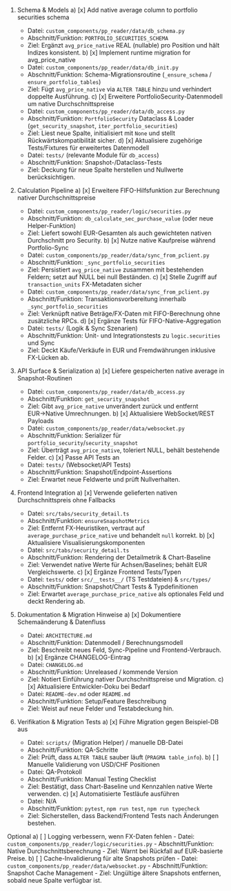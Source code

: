 1. Schema & Models
   a) [x] Add native average column to portfolio securities schema
      - Datei: `custom_components/pp_reader/data/db_schema.py`
      - Abschnitt/Funktion: `PORTFOLIO_SECURITIES_SCHEMA`
      - Ziel: Ergänzt `avg_price_native` REAL (nullable) pro Position und hält Indizes konsistent.
   b) [x] Implement runtime migration for avg_price_native
      - Datei: `custom_components/pp_reader/data/db_init.py`
      - Abschnitt/Funktion: Schema-Migrationsroutine (`_ensure_schema` / `ensure_portfolio_tables`)
      - Ziel: Fügt `avg_price_native` via `ALTER TABLE` hinzu und verhindert doppelte Ausführung.
   c) [x] Erweitere PortfolioSecurity-Datenmodell um native Durchschnittspreise
      - Datei: `custom_components/pp_reader/data/db_access.py`
      - Abschnitt/Funktion: `PortfolioSecurity` Dataclass & Loader (`get_security_snapshot`, `iter_portfolio_securities`)
      - Ziel: Liest neue Spalte, initialisiert mit `None` und stellt Rückwärtskompatibilität sicher.
   d) [x] Aktualisiere zugehörige Tests/Fixtures für erweitertes Datenmodell
      - Datei: `tests/` (relevante Module für `db_access`)
      - Abschnitt/Funktion: Snapshot-/Dataclass-Tests
      - Ziel: Deckung für neue Spalte herstellen und Nullwerte berücksichtigen.

2. Calculation Pipeline
   a) [x] Erweitere FIFO-Hilfsfunktion zur Berechnung nativer Durchschnittspreise
      - Datei: `custom_components/pp_reader/logic/securities.py`
      - Abschnitt/Funktion: `db_calculate_sec_purchase_value` (oder neue Helper-Funktion)
      - Ziel: Liefert sowohl EUR-Gesamten als auch gewichteten nativen Durchschnitt pro Security.
   b) [x] Nutze native Kaufpreise während Portfolio-Sync
      - Datei: `custom_components/pp_reader/data/sync_from_pclient.py`
      - Abschnitt/Funktion: `_sync_portfolio_securities`
      - Ziel: Persistiert `avg_price_native` zusammen mit bestehenden Feldern; setzt auf NULL bei null Beständen.
   c) [x] Stelle Zugriff auf `transaction_units` FX-Metadaten sicher
      - Datei: `custom_components/pp_reader/data/sync_from_pclient.py`
      - Abschnitt/Funktion: Transaktionsvorbereitung innerhalb `_sync_portfolio_securities`
      - Ziel: Verknüpft native Beträge/FX-Daten mit FIFO-Berechnung ohne zusätzliche RPCs.
   d) [x] Ergänze Tests für FIFO-Native-Aggregation
      - Datei: `tests/` (Logik & Sync Szenarien)
      - Abschnitt/Funktion: Unit- und Integrationstests zu `logic.securities` und Sync
      - Ziel: Deckt Käufe/Verkäufe in EUR und Fremdwährungen inklusive FX-Lücken ab.

3. API Surface & Serialization
   a) [x] Liefere gespeicherten native average in Snapshot-Routinen
      - Datei: `custom_components/pp_reader/data/db_access.py`
      - Abschnitt/Funktion: `get_security_snapshot`
      - Ziel: Gibt `avg_price_native` unverändert zurück und entfernt EUR→Native Umrechnungen.
   b) [x] Aktualisiere WebSocket/REST Payloads
      - Datei: `custom_components/pp_reader/data/websocket.py`
      - Abschnitt/Funktion: Serializer für `portfolio_security`/`security_snapshot`
      - Ziel: Überträgt `avg_price_native`, toleriert NULL, behält bestehende Felder.
   c) [x] Passe API Tests an
      - Datei: `tests/` (Websocket/API Tests)
      - Abschnitt/Funktion: Snapshot/Endpoint-Assertions
      - Ziel: Erwartet neue Feldwerte und prüft Nullverhalten.

4. Frontend Integration
   a) [x] Verwende gelieferten nativen Durchschnittspreis ohne Fallbacks
      - Datei: `src/tabs/security_detail.ts`
      - Abschnitt/Funktion: `ensureSnapshotMetrics`
      - Ziel: Entfernt FX-Heuristiken, vertraut auf `average_purchase_price_native` und behandelt `null` korrekt.
   b) [x] Aktualisiere Visualisierungskomponenten
      - Datei: `src/tabs/security_detail.ts`
      - Abschnitt/Funktion: Rendering der Detailmetrik & Chart-Baseline
      - Ziel: Verwendet native Werte für Achsen/Baselines; behält EUR Vergleichswerte.
   c) [x] Ergänze Frontend Tests/Typen
      - Datei: `tests/` oder `src/__tests__/` (TS Testdateien) & `src/types/`
      - Abschnitt/Funktion: Snapshot/Chart Tests & Typdefinitionen
      - Ziel: Erwartet `average_purchase_price_native` als optionales Feld und deckt Rendering ab.

5. Dokumentation & Migration Hinweise
   a) [x] Dokumentiere Schemaänderung & Datenfluss
      - Datei: `ARCHITECTURE.md`
      - Abschnitt/Funktion: Datenmodell / Berechnungsmodell
      - Ziel: Beschreibt neues Feld, Sync-Pipeline und Frontend-Verbrauch.
   b) [x] Ergänze CHANGELOG-Eintrag
      - Datei: `CHANGELOG.md`
      - Abschnitt/Funktion: Unreleased / kommende Version
      - Ziel: Notiert Einführung nativer Durchschnittspreise und Migration.
   c) [x] Aktualisiere Entwickler-Doku bei Bedarf
      - Datei: `README-dev.md` oder `README.md`
      - Abschnitt/Funktion: Setup/Feature Beschreibung
      - Ziel: Weist auf neue Felder und Testabdeckung hin.

6. Verifikation & Migration Tests
   a) [x] Führe Migration gegen Beispiel-DB aus
      - Datei: `scripts/` (Migration Helper) / manuelle DB-Datei
      - Abschnitt/Funktion: QA-Schritte
      - Ziel: Prüft, dass `ALTER TABLE` sauber läuft (`PRAGMA table_info`).
   b) [ ] Manuelle Validierung von USD/CHF Positionen
      - Datei: QA-Protokoll
      - Abschnitt/Funktion: Manual Testing Checklist
      - Ziel: Bestätigt, dass Chart-Baseline und Kennzahlen native Werte verwenden.
   c) [x] Automatisierte Testläufe ausführen
      - Datei: N/A
      - Abschnitt/Funktion: `pytest`, `npm run test`, `npm run typecheck`
      - Ziel: Sicherstellen, dass Backend/Frontend Tests nach Änderungen bestehen.

Optional
   a) [ ] Logging verbessern, wenn FX-Daten fehlen
      - Datei: `custom_components/pp_reader/logic/securities.py`
      - Abschnitt/Funktion: Native Durchschnittsberechnung
      - Ziel: Warnt bei Rückfall auf EUR-basierte Preise.
   b) [ ] Cache-Invalidierung für alte Snapshots prüfen
      - Datei: `custom_components/pp_reader/data/websocket.py`
      - Abschnitt/Funktion: Snapshot Cache Management
      - Ziel: Ungültige ältere Snapshots entfernen, sobald neue Spalte verfügbar ist.
